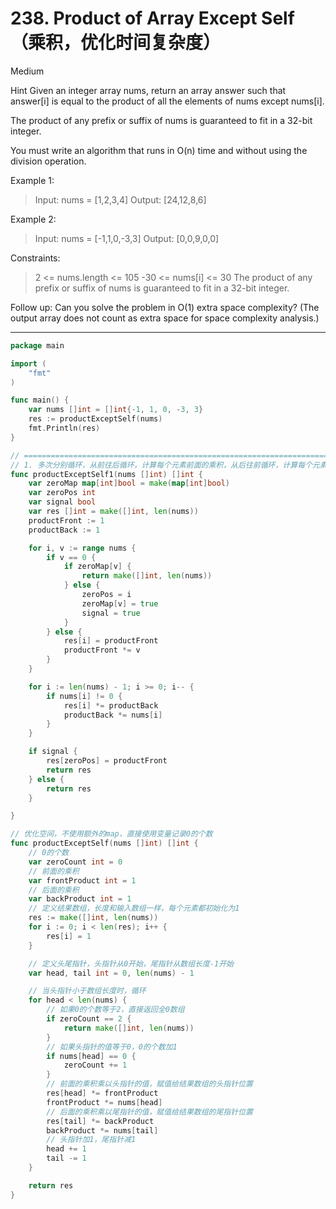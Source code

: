 # 238. Product of Array Except Self（乘积，优化时间复杂度）

Medium

Hint
Given an integer array nums, return an array answer such that answer[i] is equal to the product of all the elements of nums except nums[i].

The product of any prefix or suffix of nums is guaranteed to fit in a 32-bit integer.

You must write an algorithm that runs in O(n) time and without using the division operation.

 

Example 1:
> Input: nums = [1,2,3,4]
Output: [24,12,8,6]

Example 2:
> Input: nums = [-1,1,0,-3,3]
Output: [0,0,9,0,0]
 

Constraints:
> 2 <= nums.length <= 105
-30 <= nums[i] <= 30
The product of any prefix or suffix of nums is guaranteed to fit in a 32-bit integer.
 

Follow up: Can you solve the problem in O(1) extra space complexity? (The output array does not count as extra space for space complexity analysis.)

---

```go
package main

import (
	"fmt"
)

func main() {
	var nums []int = []int{-1, 1, 0, -3, 3}
	res := productExceptSelf(nums)
	fmt.Println(res)
}

// ===============================================================================================================================
// 1. 多次分别循环，从前往后循环，计算每个元素前面的乘积，从后往前循环，计算每个元素后面的乘积，最后都结果数组中，每个元素等于它前面的乘积乘以后面的乘积
func productExceptSelf1(nums []int) []int {
	var zeroMap map[int]bool = make(map[int]bool)
	var zeroPos int
	var signal bool
	var res []int = make([]int, len(nums))
	productFront := 1
	productBack := 1

	for i, v := range nums {
		if v == 0 {
			if zeroMap[v] {
				return make([]int, len(nums))
			} else {
				zeroPos = i
				zeroMap[v] = true
				signal = true
			}
		} else {
			res[i] = productFront
			productFront *= v
		}
	}

	for i := len(nums) - 1; i >= 0; i-- {
		if nums[i] != 0 {
			res[i] *= productBack
			productBack *= nums[i]
		}
	}

	if signal {
		res[zeroPos] = productFront
		return res
	} else {
		return res
	}

}

// 优化空间，不使用额外的map，直接使用变量记录0的个数
func productExceptSelf(nums []int) []int {
	// 0的个数
	var zeroCount int = 0
	// 前面的乘积
	var frontProduct int = 1
	// 后面的乘积
	var backProduct int = 1
	// 定义结果数组，长度和输入数组一样，每个元素都初始化为1
	res := make([]int, len(nums))
	for i := 0; i < len(res); i++ {
		res[i] = 1
	}

	// 定义头尾指针，头指针从0开始，尾指针从数组长度-1开始
	var head, tail int = 0, len(nums) - 1

	// 当头指针小于数组长度时，循环
	for head < len(nums) {
		// 如果0的个数等于2，直接返回全0数组
		if zeroCount == 2 {
			return make([]int, len(nums))
		}
		// 如果头指针的值等于0，0的个数加1
		if nums[head] == 0 {
			zeroCount += 1
		}
		// 前面的乘积乘以头指针的值，赋值给结果数组的头指针位置
		res[head] *= frontProduct
		frontProduct *= nums[head]
		// 后面的乘积乘以尾指针的值，赋值给结果数组的尾指针位置
		res[tail] *= backProduct
		backProduct *= nums[tail]
		// 头指针加1，尾指针减1
		head += 1
		tail -= 1
	}

	return res
}
```